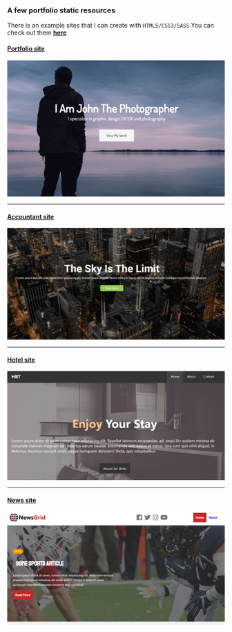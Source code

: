 ### A few portfolio static resources

There is an example sites that I can create with `HTML5/CSS3/SASS`
You can check out them **[here](https://tender-brown-13edfc.netlify.app/)**

#### [Portfolio site][1]
<a target="_blank" href="https://tender-brown-13edfc.netlify.app/portfolio_site/"><img src="./img/portfolio.PNG" alt="portfolio_screen"></a>

---
#### [Accountant site][2]
<a target="_blank" href="https://tender-brown-13edfc.netlify.app/edge_ledger_site/pages/"><img src="./img/edgeLedger.PNG" alt="edgeLedger_screen"></a>

---
#### [Hotel site][3]
<a target="_blank" href="https://tender-brown-13edfc.netlify.app/hotel_site/pages/"><img src="./img/hotel.PNG" alt="hotel_screen"></a>

---
#### [News site][4]
<a target="_blank" href="https://tender-brown-13edfc.netlify.app/news_site/pages/"><img src="./img/news.PNG" alt="news_screen"></a>


[1]: https://tender-brown-13edfc.netlify.app/portfolio_site/ "Portfolio site"
[2]: https://tender-brown-13edfc.netlify.app/edge_ledger_site/pages/ "Accountant site"
[3]: https://tender-brown-13edfc.netlify.app/hotel_site/pages/ "Hotel site"
[4]: https://tender-brown-13edfc.netlify.app/news_site/pages/ "News site"